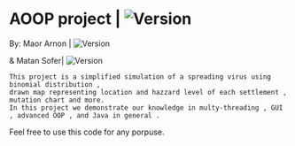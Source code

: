 # AOOP project  | <img src="https://img.shields.io/badge/Version-0.3.3-green" alt="Version" >
 By: Maor Arnon | <img src="https://img.shields.io/badge/Maor-Chad-blue" alt="Version" > 
 
 &  Matan Sofer| <img src="https://img.shields.io/badge/Matan-Gay-pink" alt="Version" >

    This project is a simplified simulation of a spreading virus using binomial distribution , 
    drawn map representing location and hazzard level of each settlement ,
    mutation chart and more.
    In this project we demonstrate our knowledge in multy-threading , GUI , advanced OOP , and Java in general .

Feel free to use this code for any porpuse.
